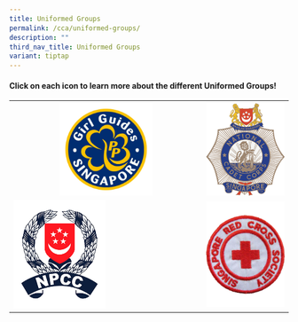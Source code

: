 ```yaml
---
title: Uniformed Groups
permalink: /cca/uniformed-groups/
description: ""
third_nav_title: Uniformed Groups
variant: tiptap
---
```

<h4><strong>Click on each icon to learn more about the different Uniformed Groups!</strong></h4>
<table style="minWidth: 50px">
<colgroup>
<col>
<col>
</colgroup>
<tbody>
<tr>
<th rowspan="1" colspan="1"><a class="isomer-image-wrapper" href="/cca/uniformed-groups/girl-guides/"><img style="width: 50%;" height="auto" width="100%" src="/images/girl%20guides%20logo.png"></a>
</th>
<th rowspan="1" colspan="1"><a class="isomer-image-wrapper" href="/cca/uniformed-groups/national-cadet-corps/"><img style="width: 100%;" height="auto" width="100%" src="/images/NCC%20Logo.png"></a>
</th>
</tr>
<tr>
<td rowspan="1" colspan="1"><a class="isomer-image-wrapper" href="/cca/uniformed-groups/national-police-cadet-corps/"><img style="width: 50%;" height="auto" width="100%" src="/images/NPCC%20logo.png"></a>
</td>
<td rowspan="1" colspan="1">
<div class="isomer-image-wrapper">
<img style="width: 100%;" height="auto" width="100%" src="/images/red%20cross%20logo.png">
</div>
</td>
</tr>
</tbody>
</table>
<p></p>
